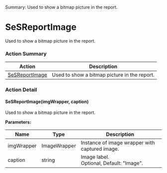 Summary: Used to show a bitmap picture in the report.

# SeSReportImage

Used to show a bitmap picture in the report.






<!-- ============================== property summary ========================== -->

	
<!-- ============================== action summary ========================== -->



### Action Summary

|  **Action** | **Description** | 
| ----------- | --------------- |
|	[SeSReportImage](#SeSReportImage) | Used to show a bitmap picture in the report. |




<!-- ============================== property detail ========================== -->
	
	
<!-- ============================== action detail ========================== -->
	
### Action Detail
		
<a name="SeSReportImage"></a>    
#### SeSReportImage(imgWrapper, caption)

Used to show a bitmap picture in the report.


**Parameters:**

|	**Name** | **Type** | **Description** |
| ---------- | -------- | --------------- |
| imgWrapper | ImageWrapper |	Instance of image wrapper with captured image. |
| caption | string |	Image label.<br>Optional, Default: "Image". |





<a name="see.also.sesreportimage.sesreportimage"></a>

	

